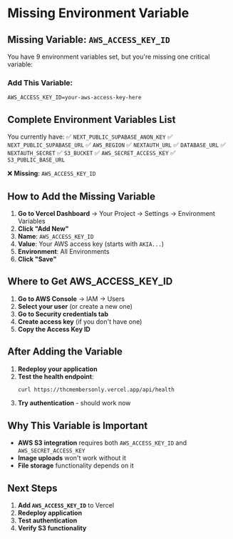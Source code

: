 # Missing Environment Variable

## Missing Variable: `AWS_ACCESS_KEY_ID`

You have 9 environment variables set, but you're missing one critical variable:

### Add This Variable:
```
AWS_ACCESS_KEY_ID=your-aws-access-key-here
```

## Complete Environment Variables List

You currently have:
✅ `NEXT_PUBLIC_SUPABASE_ANON_KEY`
✅ `NEXT_PUBLIC_SUPABASE_URL`
✅ `AWS_REGION`
✅ `NEXTAUTH_URL`
✅ `DATABASE_URL`
✅ `NEXTAUTH_SECRET`
✅ `S3_BUCKET`
✅ `AWS_SECRET_ACCESS_KEY`
✅ `S3_PUBLIC_BASE_URL`

❌ **Missing**: `AWS_ACCESS_KEY_ID`

## How to Add the Missing Variable

1. **Go to Vercel Dashboard** → Your Project → Settings → Environment Variables
2. **Click "Add New"**
3. **Name**: `AWS_ACCESS_KEY_ID`
4. **Value**: Your AWS access key (starts with `AKIA...`)
5. **Environment**: All Environments
6. **Click "Save"**

## Where to Get AWS_ACCESS_KEY_ID

1. **Go to AWS Console** → IAM → Users
2. **Select your user** (or create a new one)
3. **Go to Security credentials tab**
4. **Create access key** (if you don't have one)
5. **Copy the Access Key ID**

## After Adding the Variable

1. **Redeploy your application**
2. **Test the health endpoint**:
   ```bash
   curl https://thcmembersonly.vercel.app/api/health
   ```
3. **Try authentication** - should work now

## Why This Variable is Important

- **AWS S3 integration** requires both `AWS_ACCESS_KEY_ID` and `AWS_SECRET_ACCESS_KEY`
- **Image uploads** won't work without it
- **File storage** functionality depends on it

## Next Steps

1. **Add `AWS_ACCESS_KEY_ID`** to Vercel
2. **Redeploy application**
3. **Test authentication**
4. **Verify S3 functionality**

